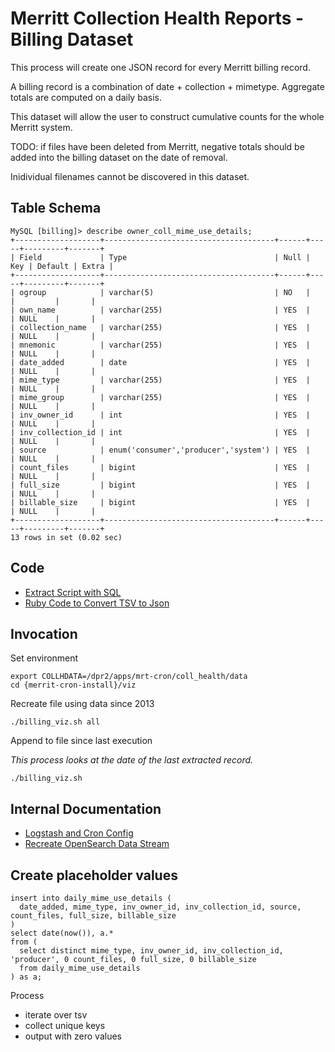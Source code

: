 # Merritt Collection Health Reports - Billing Dataset

This process will create one JSON record for every Merritt billing record.  

A billing record is a combination of date + collection + mimetype.  Aggregate totals are computed on a daily basis.

This dataset will allow the user to construct cumulative counts for the whole Merritt system.

TODO: if files have been deleted from Merritt, negative totals should be added into the billing dataset on the date of removal.

Inidividual filenames cannot be discovered in this dataset.

## Table Schema
```
MySQL [billing]> describe owner_coll_mime_use_details;
+-------------------+--------------------------------------+------+-----+---------+-------+
| Field             | Type                                 | Null | Key | Default | Extra |
+-------------------+--------------------------------------+------+-----+---------+-------+
| ogroup            | varchar(5)                           | NO   |     |         |       |
| own_name          | varchar(255)                         | YES  |     | NULL    |       |
| collection_name   | varchar(255)                         | YES  |     | NULL    |       |
| mnemonic          | varchar(255)                         | YES  |     | NULL    |       |
| date_added        | date                                 | YES  |     | NULL    |       |
| mime_type         | varchar(255)                         | YES  |     | NULL    |       |
| mime_group        | varchar(255)                         | YES  |     | NULL    |       |
| inv_owner_id      | int                                  | YES  |     | NULL    |       |
| inv_collection_id | int                                  | YES  |     | NULL    |       |
| source            | enum('consumer','producer','system') | YES  |     | NULL    |       |
| count_files       | bigint                               | YES  |     | NULL    |       |
| full_size         | bigint                               | YES  |     | NULL    |       |
| billable_size     | bigint                               | YES  |     | NULL    |       |
+-------------------+--------------------------------------+------+-----+---------+-------+
13 rows in set (0.02 sec)
```

## Code
- [Extract Script with SQL](billing_viz.sh)
- [Ruby Code to Convert TSV to Json](make_json.rb)

## Invocation

Set environment
```
export COLLHDATA=/dpr2/apps/mrt-cron/coll_health/data
cd {merrit-cron-install}/viz
```

Recreate file using data since 2013
```
./billing_viz.sh all
```

Append to file since last execution

_This process looks at the date of the last extracted record._
```
./billing_viz.sh
```

## Internal Documentation

- [Logstash and Cron Config](https://github.com/CDLUC3/uc3-ops-puppet-hiera/blob/main/fqsn/uc3-mrt-batch-prd.yaml)
- [Recreate OpenSearch Data Stream](https://github.com/CDLUC3/mrt-doc-private/blob/main/docs/system-recovery/open-search-dataset-management.md)


## Create placeholder values

```
insert into daily_mime_use_details (
  date_added, mime_type, inv_owner_id, inv_collection_id, source, count_files, full_size, billable_size
)
select date(now()), a.*
from (
  select distinct mime_type, inv_owner_id, inv_collection_id, 'producer', 0 count_files, 0 full_size, 0 billable_size
  from daily_mime_use_details
) as a;
```

Process
- iterate over tsv
- collect unique keys
- output with zero values